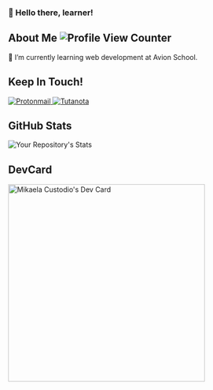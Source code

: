 ### 👋 Hello there, learner! 



## About Me ![Profile View Counter](https://komarev.com/ghpvc/?username=mikscust)
🌱 I’m currently learning web development at Avion School.

## Keep In Touch!
<p>
  <!-- Protonmail -->
  <a href="mailto:greetingsmikaela@protonmail.com">
    <img src="https://img.shields.io/badge/ProtonMail-8B89CC?style=for-the-badge&logo=protonmail&logoColor=white" alt="Protonmail" />
  </a>
  
  <!-- Tutanota -->
  <a href="mailto:greetingsmika@tuta.io">
    <img src="https://img.shields.io/badge/Tutanota-840010?style=for-the-badge&logo=Tutanota&logoColor=white" alt="Tutanota" />
  </a>
  
</p>


## GitHub Stats
![Your Repository's Stats](https://github-readme-stats.vercel.app/api?username=mikscust&show_icons=true)

## DevCard
<a href="https://app.daily.dev/mikscust"><img src="https://api.daily.dev/devcards/340ed67d06554792909c86de0885fdc3.png?r=kqg" width="400" alt="Mikaela Custodio's Dev Card"/></a>

<!-- Emails
[Protonmail]: greetingsmikaela@protonmail.com
[Tutanota]: greetingsmika@tuta.io -->

<!--
**mikscust/mikscust** is a ✨ _special_ ✨ repository because its `README.md` (this file) appears on your GitHub profile.

Here are some ideas to get you started:

- 🔭 I’m currently working on ...
- 🌱 I’m currently learning ...
- 👯 I’m looking to collaborate on ...
- 🤔 I’m looking for help with ...
- 💬 Ask me about ...
- 📫 How to reach me: ...
- 😄 Pronouns: ...
- ⚡ Fun fact: ...
-->

